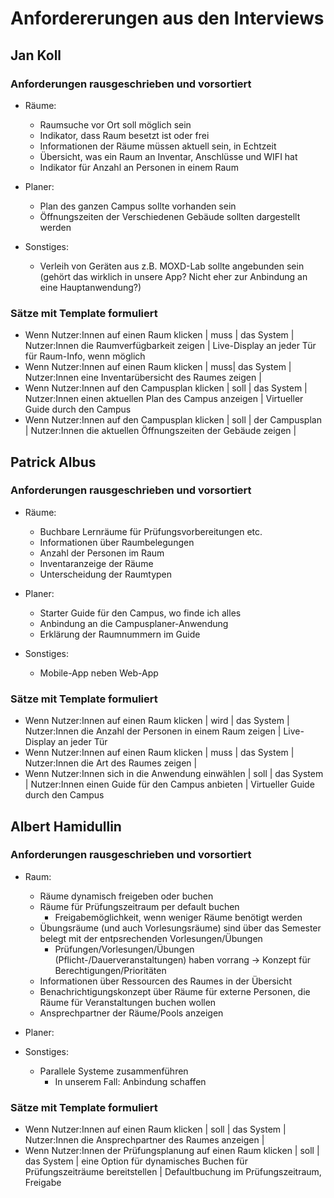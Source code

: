 # Anfordererungen aus den Interviews

## Jan Koll
### Anforderungen rausgeschrieben und vorsortiert
- Räume:
    - Raumsuche vor Ort soll möglich sein
    - Indikator, dass Raum besetzt ist oder frei
    - Informationen der Räume müssen aktuell sein, in Echtzeit
    - Übersicht, was ein Raum an Inventar, Anschlüsse und WIFI hat
    - Indikator für Anzahl an Personen in einem Raum

- Planer:
    - Plan des ganzen Campus sollte vorhanden sein
    - Öffnungszeiten der Verschiedenen Gebäude sollten dargestellt werden

- Sonstiges:
    - Verleih von Geräten aus z.B. MOXD-Lab sollte angebunden sein (gehört das wirklich in unsere App? Nicht eher zur Anbindung an eine Hauptanwendung?)

### Sätze mit Template formuliert
- Wenn Nutzer:Innen auf einen Raum klicken | muss | das System | Nutzer:Innen die Raumverfügbarkeit zeigen | Live-Display an jeder Tür für Raum-Info, wenn möglich
- Wenn Nutzer:Innen auf einen Raum klicken | muss| das System | Nutzer:Innen eine Inventarübersicht des Raumes zeigen |
- Wenn Nutzer:Innen auf den Campusplan klicken | soll | das System | Nutzer:Innen einen aktuellen Plan des Campus anzeigen | Virtueller Guide durch den Campus
- Wenn Nutzer:Innen auf den Campusplan klicken | soll | der Campusplan | Nutzer:Innen die aktuellen Öffnungszeiten der Gebäude zeigen |

## Patrick Albus
### Anforderungen rausgeschrieben und vorsortiert
- Räume:
    - Buchbare Lernräume für Prüfungsvorbereitungen etc.
    - Informationen über Raumbelegungen
    - Anzahl der Personen im Raum
    - Inventaranzeige der Räume
    - Unterscheidung der Raumtypen

- Planer: 
    - Starter Guide für den Campus, wo finde ich alles
    - Anbindung an die Campusplaner-Anwendung
    - Erklärung der Raumnummern im Guide

- Sonstiges:
    - Mobile-App neben Web-App

### Sätze mit Template formuliert
- Wenn Nutzer:Innen auf einen Raum klicken | wird | das System | Nutzer:Innen die Anzahl der Personen in einem Raum zeigen | Live-Display an jeder Tür
- Wenn Nutzer:Innen auf einen Raum klicken | muss | das System | Nutzer:Innen die Art des Raumes zeigen |
- Wenn Nutzer:Innen sich in die Anwendung einwählen | soll | das System | Nutzer:Innen einen Guide für den Campus anbieten | Virtueller Guide durch den Campus

## Albert Hamidullin
### Anforderungen rausgeschrieben und vorsortiert

- Raum:
    - Räume dynamisch freigeben oder buchen
    - Räume für Prüfungszeitraum per default buchen
        - Freigabemöglichkeit, wenn weniger Räume benötigt werden
    - Übungsräume (und auch Vorlesungsräume) sind über das Semester belegt mit der entpsrechenden Vorlesungen/Übungen
        - Prüfungen/Vorlesungen/Übungen (Pflicht-/Dauerveranstaltungen) haben vorrang -> Konzept für Berechtigungen/Prioritäten
    - Informationen über Ressourcen des Raumes in der Übersicht
    - Benachrichtigungskonzept über Räume für externe Personen, die Räume für Veranstaltungen buchen wollen
    - Ansprechpartner der Räume/Pools anzeigen

- Planer:

- Sonstiges:
    - Parallele Systeme zusammenführen
        - In unserem Fall: Anbindung schaffen

### Sätze mit Template formuliert
- Wenn Nutzer:Innen auf einen Raum klicken | soll | das System | Nutzer:Innen die Ansprechpartner des Raumes anzeigen |
- Wenn Nutzer:Innen der Prüfungsplanung auf einen Raum klicken | soll | das System | eine Option für dynamisches Buchen für Prüfungszeiträume bereitstellen | Defaultbuchung im Prüfungszeitraum, Freigabe
